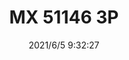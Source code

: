 ﻿---
layout: post 
title: MX 51146 3P
tags: MX 51146
categories: housing-terminal
overview: 
series: 
part_number: 0529-1
thumb_img: 
image: static/202106/529-20210605.jpg
date: 2021/6/5 9:32:27
---



